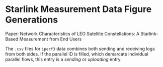 # Starlink Measurement Data Figure Generations

Paper: Network Characteristics of LEO Satellite Constellations: A Starlink-Based Measurement from End Users

The `.csv` files for `iperf3` data combines both sending and receiving logs from both sides. If
the parallel ID is filled, which demarcate individual parallel flows, this entry is a *sending*
or *uploading* entry.
